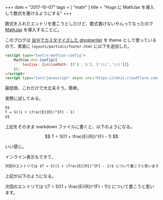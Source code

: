 +++
date = "2017-10-07"
tags = [ "math" ]
title = "Hugo に MathJax を導入して数式を書けるようにする"
+++

数式を入れたエントリを書こうとしたけど、数式書けないやんってなったので [MathJax](https://www.mathjax.org) を導入することに。

<!--more-->

このブログは [自分でカスタマイズした ghostwriter](https://github.com/m0t0k1ch1/ghostwriter/tree/m0t0k1ch1st0ry) を theme として使っているので、素直に `layouts/partials/footer.html` に以下を追加した。

``` html
<script type="text/x-mathjax-config">
    MathJax.Hub.Config({
        tex2jax: {inlineMath: [['$','$'], ['\\(','\\)']]}
    });
</script>
<script type="text/javascript" async src="https://cdnjs.cloudflare.com/ajax/libs/mathjax/2.7.2/MathJax.js?config=TeX-MML-AM_CHTML"></script>
```

最低限、これだけで大丈夫そう。簡単。

実際に試してみる。

``` txt
$$
T = S((1 + \frac{E}{R})^{F} - 1)
$$
```

上記をそのまま markdown ファイルに書くと、以下のようになる。

$$
T = S((1 + \frac{E}{R})^{F} - 1)
$$

いい感じ。

インライン表示もできて、

``` txt
次回のエントリでは $T = S((1 + \frac{E}{R})^{F} - 1)$ について書こうと思います。
```

上記が以下のようになる。

次回のエントリでは \\(T = S((1 + \frac{E}{R})^{F} - 1)\\) について書こうと思います。
